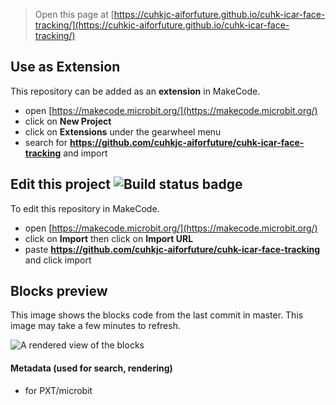 
> Open this page at [https://cuhkjc-aiforfuture.github.io/cuhk-icar-face-tracking/](https://cuhkjc-aiforfuture.github.io/cuhk-icar-face-tracking/)

## Use as Extension

This repository can be added as an **extension** in MakeCode.

* open [https://makecode.microbit.org/](https://makecode.microbit.org/)
* click on **New Project**
* click on **Extensions** under the gearwheel menu
* search for **https://github.com/cuhkjc-aiforfuture/cuhk-icar-face-tracking** and import

## Edit this project ![Build status badge](https://github.com/cuhkjc-aiforfuture/cuhk-icar-face-tracking/workflows/MakeCode/badge.svg)

To edit this repository in MakeCode.

* open [https://makecode.microbit.org/](https://makecode.microbit.org/)
* click on **Import** then click on **Import URL**
* paste **https://github.com/cuhkjc-aiforfuture/cuhk-icar-face-tracking** and click import

## Blocks preview

This image shows the blocks code from the last commit in master.
This image may take a few minutes to refresh.

![A rendered view of the blocks](https://github.com/cuhkjc-aiforfuture/cuhk-icar-face-tracking/raw/master/.github/makecode/blocks.png)

#### Metadata (used for search, rendering)

* for PXT/microbit
<script src="https://makecode.com/gh-pages-embed.js"></script><script>makeCodeRender("{{ site.makecode.home_url }}", "{{ site.github.owner_name }}/{{ site.github.repository_name }}");</script>
